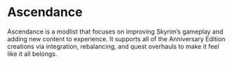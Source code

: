 # Ascendance
Ascendance is a modlist that focuses on improving Skyrim’s gameplay and adding new content to experience. It supports all of the Anniversary Edition creations via integration, rebalancing, and quest overhauls to make it feel like it all belongs.
